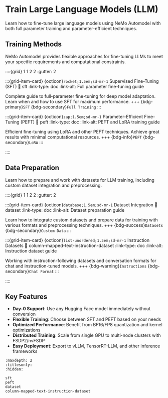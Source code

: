 # Train Large Language Models (LLM)

Learn how to fine-tune large language models using NeMo Automodel with both full parameter training and parameter-efficient techniques.

## Training Methods

NeMo Automodel provides flexible approaches for fine-tuning LLMs to meet your specific requirements and computational constraints.

::::{grid} 1 1 2 2
:gutter: 2

:::{grid-item-card} {octicon}`rocket;1.5em;sd-mr-1` Supervised Fine-Tuning (SFT)
:link: sft
:link-type: doc
:link-alt: Full parameter fine-tuning guide

Complete guide to full-parameter fine-tuning for deep model adaptation. Learn when and how to use SFT for maximum performance.
+++
{bdg-primary}`SFT`
{bdg-secondary}`Full Training`
:::

:::{grid-item-card} {octicon}`zap;1.5em;sd-mr-1` Parameter-Efficient Fine-Tuning (PEFT)
:link: peft
:link-type: doc
:link-alt: PEFT and LoRA training guide

Efficient fine-tuning using LoRA and other PEFT techniques. Achieve great results with minimal computational resources.
+++
{bdg-info}`PEFT`
{bdg-secondary}`LoRA`
:::

::::

## Data Preparation

Learn how to prepare and work with datasets for LLM training, including custom dataset integration and preprocessing.

::::{grid} 1 1 2 2
:gutter: 2

:::{grid-item-card} {octicon}`database;1.5em;sd-mr-1` Dataset Integration
:link: dataset
:link-type: doc
:link-alt: Dataset preparation guide

Learn how to integrate custom datasets and prepare data for training with various formats and preprocessing techniques.
+++
{bdg-success}`Datasets`
{bdg-secondary}`Custom Data`
:::

:::{grid-item-card} {octicon}`list-unordered;1.5em;sd-mr-1` Instruction Datasets
:link: column-mapped-text-instruction-dataset
:link-type: doc
:link-alt: Instruction dataset guide

Working with instruction-following datasets and conversation formats for chat and instruction-tuned models.
+++
{bdg-warning}`Instructions`
{bdg-secondary}`Chat Format`
:::

::::

## Key Features

- **Day-0 Support**: Use any Hugging Face model immediately without conversion
- **Flexible Training**: Choose between SFT and PEFT based on your needs
- **Optimized Performance**: Benefit from BF16/FP8 quantization and kernel optimizations
- **Distributed Training**: Scale from single GPU to multi-node clusters with FSDP2/nvFSDP
- **Easy Deployment**: Export to vLLM, TensorRT-LLM, and other inference frameworks

```{toctree}
:maxdepth: 2
:titlesonly:
:hidden:

sft
peft
dataset
column-mapped-text-instruction-dataset
```
